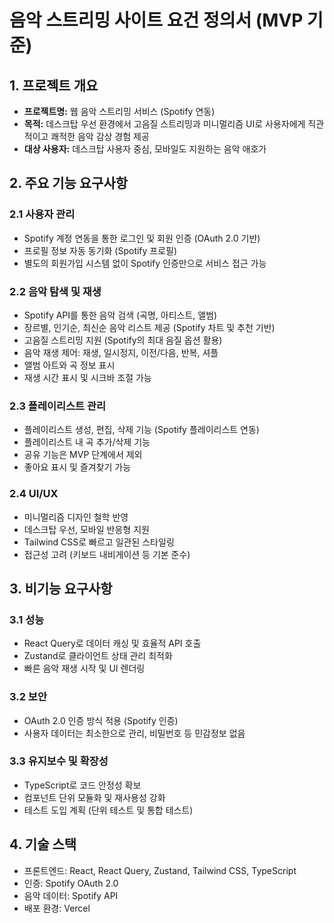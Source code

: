# 음악 스트리밍 사이트 요건 정의서 (MVP 기준)

## 1. 프로젝트 개요

- **프로젝트명:** 웹 음악 스트리밍 서비스 (Spotify 연동)
- **목적:** 데스크탑 우선 환경에서 고음질 스트리밍과 미니멀리즘 UI로 사용자에게 직관적이고 쾌적한 음악 감상 경험 제공
- **대상 사용자:** 데스크탑 사용자 중심, 모바일도 지원하는 음악 애호가

## 2. 주요 기능 요구사항

### 2.1 사용자 관리

- Spotify 계정 연동을 통한 로그인 및 회원 인증 (OAuth 2.0 기반)
- 프로필 정보 자동 동기화 (Spotify 프로필)
- 별도의 회원가입 시스템 없이 Spotify 인증만으로 서비스 접근 가능

### 2.2 음악 탐색 및 재생

- Spotify API를 통한 음악 검색 (곡명, 아티스트, 앨범)
- 장르별, 인기순, 최신순 음악 리스트 제공 (Spotify 차트 및 추천 기반)
- 고음질 스트리밍 지원 (Spotify의 최대 음질 옵션 활용)
- 음악 재생 제어: 재생, 일시정지, 이전/다음, 반복, 셔플
- 앨범 아트와 곡 정보 표시
- 재생 시간 표시 및 시크바 조절 가능

### 2.3 플레이리스트 관리

- 플레이리스트 생성, 편집, 삭제 기능 (Spotify 플레이리스트 연동)
- 플레이리스트 내 곡 추가/삭제 기능
- 공유 기능은 MVP 단계에서 제외
- 좋아요 표시 및 즐겨찾기 가능

### 2.4 UI/UX

- 미니멀리즘 디자인 철학 반영
- 데스크탑 우선, 모바일 반응형 지원
- Tailwind CSS로 빠르고 일관된 스타일링
- 접근성 고려 (키보드 내비게이션 등 기본 준수)

## 3. 비기능 요구사항

### 3.1 성능

- React Query로 데이터 캐싱 및 효율적 API 호출
- Zustand로 클라이언트 상태 관리 최적화
- 빠른 음악 재생 시작 및 UI 렌더링

### 3.2 보안

- OAuth 2.0 인증 방식 적용 (Spotify 인증)
- 사용자 데이터는 최소한으로 관리, 비밀번호 등 민감정보 없음

### 3.3 유지보수 및 확장성

- TypeScript로 코드 안정성 확보
- 컴포넌트 단위 모듈화 및 재사용성 강화
- 테스트 도입 계획 (단위 테스트 및 통합 테스트)

## 4. 기술 스택

- 프론트엔드: React, React Query, Zustand, Tailwind CSS, TypeScript
- 인증: Spotify OAuth 2.0
- 음악 데이터: Spotify API
- 배포 환경: Vercel
